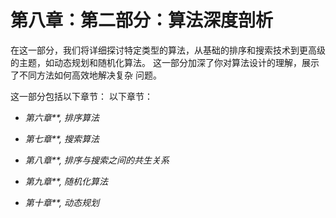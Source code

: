 # 第八章：<st c="0">第二部分：算法深度剖析</st>

<st c="32">在这一部分，我们将详细探讨特定类型的算法，从基础的排序和搜索技术到更高级的主题，如动态规划和随机化算法。</st> <st c="231">这一部分加深了你对算法设计的理解，展示了不同方法如何高效地解决复杂</st> <st c="344">问题。</st>

<st c="365">这一部分包括以下章节：</st> <st c="389">以下章节：</st>

+   *<st c="408">第六章</st>**<st c="418">, 排序算法</st>*

+   *<st c="438">第七章</st>**<st c="448">, 搜索算法</st>*

+   *<st c="467">第八章</st>**<st c="477">, 排序与搜索之间的共生关系</st>*

+   *<st c="525">第九章</st>**<st c="535">, 随机化算法</st>*

+   *<st c="558">第十章</st>**<st c="569">, 动态规划</st>*
